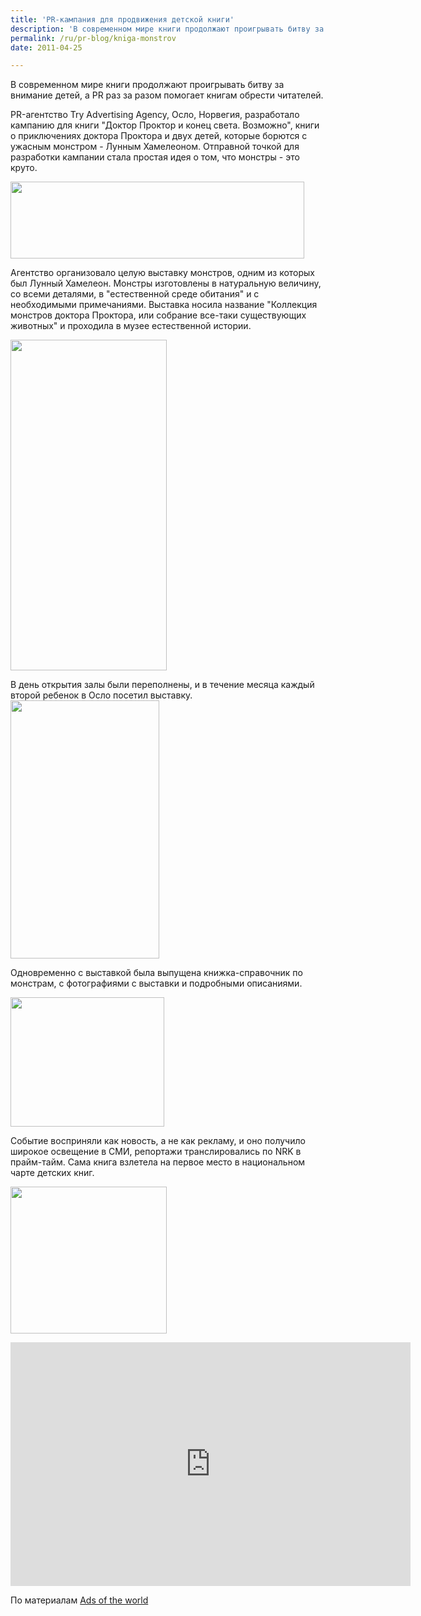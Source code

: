 ```yaml
---
title: 'PR-кампания для продвижения детской книги'
description: 'В современном мире книги продолжают проигрывать битву за внимание детей, а PR раз за разом помогает книгам обрести читателей.'
permalink: /ru/pr-blog/kniga-monstrov
date: 2011-04-25

---
```


В современном мире книги продолжают проигрывать битву за внимание детей, а PR раз за разом помогает книгам обрести читателей.

PR-агентство Try Advertising Agency, Осло, Норвегия, разработало кампанию для книги "Доктор Проктор и конец света. Возможно", книги о приключениях доктора Проктора и двух детей, которые борются с ужасным монстром - Лунным Хамелеоном. Отправной точкой для разработки кампании стала простая идея о том, что монстры - это круто.

<img src="{{ site.assets }}/upload/monsters2.jpg" alt="" class="post__img" width="470" height="123">

Агентство организовало целую выставку монстров, одним из которых был Лунный Хамелеон. Монстры изготовлены в натуральную величину, со всеми деталями, в "естественной среде обитания" и с необходимыми примечаниями. Выставка носила название "Коллекция монстров доктора Проктора, или собрание все-таки существующих животных" и проходила в музее естественной истории.

<img src="{{ site.assets }}/upload/monsters6.jpg" alt="" class="post__img" width="250" height="529">

В день открытия залы были переполнены, и в течение месяца каждый второй ребенок в Осло посетил выставку. <img src="{{ site.assets }}/upload/monsters3.jpg" alt="" class="post__img" width="238" height="413">

Одновременно с выставкой была выпущена книжка-справочник по монстрам, с фотографиями с выставки и подробными описаниями.

<img src="{{ site.assets }}/upload/monsters7.jpg" alt="" class="post__img" width="246" height="207">

Событие восприняли как новость, а не как рекламу, и оно получило широкое освещение в СМИ, репортажи транслировались по NRK в прайм-тайм. Сама книга взлетела на первое место в национальном чарте детских книг.

<img src="{{ site.assets }}/upload/monsters4.jpg" alt="" class="post__img" width="250" height="235">

<object width="640" height="390"><param name="movie" value="http://www.youtube.com/v/g3VOR5DvzXw?fs=1&amp;hl=ru_RU&amp;rel=0"></param><param name="allowFullScreen" value="true"></param><param name="allowscriptaccess" value="always"></param><embed src="http://www.youtube.com/v/g3VOR5DvzXw?fs=1&amp;hl=ru_RU&amp;rel=0" type="application/x-shockwave-flash" allowscriptaccess="always" allowfullscreen="true" width="640" height="390"></embed></object>

По материалам <a href="http://adsoftheworld.com/media/ambient/">Ads of the world</a>

